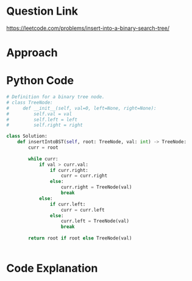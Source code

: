 # Question Link
https://leetcode.com/problems/insert-into-a-binary-search-tree/

# Approach

# Python Code

```Python
# Definition for a binary tree node.
# class TreeNode:
#     def __init__(self, val=0, left=None, right=None):
#         self.val = val
#         self.left = left
#         self.right = right

class Solution:
    def insertIntoBST(self, root: TreeNode, val: int) -> TreeNode:
        curr = root
        
        while curr:
            if val > curr.val:
                if curr.right:
                    curr = curr.right
                else:
                    curr.right = TreeNode(val)
                    break
            else:
                if curr.left:
                    curr = curr.left
                else:
                    curr.left = TreeNode(val)
                    break
        
        return root if root else TreeNode(val)
         
 ```

# Code Explanation
